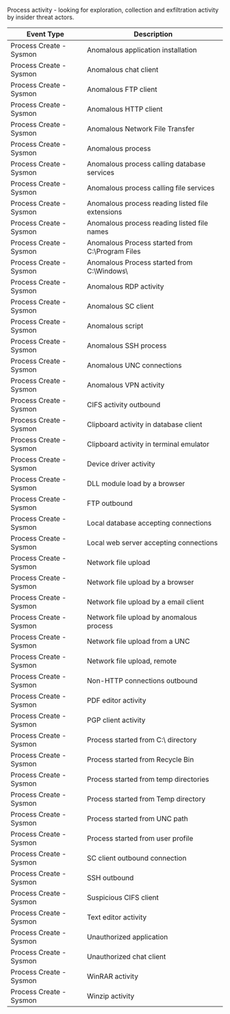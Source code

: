 Process activity - looking for exploration, collection and exfiltration activity by insider threat actors.

| Event Type              | Description                                      |
|-------------------------|--------------------------------------------------|
| Process Create - Sysmon | Anomalous application installation               |
| Process Create - Sysmon | Anomalous chat client                            |
| Process Create - Sysmon | Anomalous FTP client                             |
| Process Create - Sysmon | Anomalous HTTP client                            |
| Process Create - Sysmon | Anomalous Network File Transfer                  |
| Process Create - Sysmon | Anomalous process                                |
| Process Create - Sysmon | Anomalous process calling database services      |
| Process Create - Sysmon | Anomalous process calling file services          |
| Process Create - Sysmon | Anomalous process reading listed file extensions |
| Process Create - Sysmon | Anomalous process reading listed file names      |
| Process Create - Sysmon | Anomalous Process started from C:\Program Files  |
| Process Create - Sysmon | Anomalous Process started from C:\Windows\       |
| Process Create - Sysmon | Anomalous RDP activity                           |
| Process Create - Sysmon | Anomalous SC client                              |
| Process Create - Sysmon | Anomalous script                                 |
| Process Create - Sysmon | Anomalous SSH process                            |
| Process Create - Sysmon | Anomalous UNC connections                        |
| Process Create - Sysmon | Anomalous VPN activity                           |
| Process Create - Sysmon | CIFS activity outbound                           |
| Process Create - Sysmon | Clipboard activity in database client            |
| Process Create - Sysmon | Clipboard activity in terminal emulator          |
| Process Create - Sysmon | Device driver activity                           |
| Process Create - Sysmon | DLL module load by a browser                     |
| Process Create - Sysmon | FTP outbound                                     |
| Process Create - Sysmon | Local database accepting connections             |
| Process Create - Sysmon | Local web server accepting connections           |
| Process Create - Sysmon | Network file upload                              |
| Process Create - Sysmon | Network file upload by a browser                 |
| Process Create - Sysmon | Network file upload by a email client            |
| Process Create - Sysmon | Network file upload by anomalous process         |
| Process Create - Sysmon | Network file upload from a UNC                   |
| Process Create - Sysmon | Network file upload, remote                      |
| Process Create - Sysmon | Non-HTTP connections outbound                    |
| Process Create - Sysmon | PDF editor activity                              |
| Process Create - Sysmon | PGP client activity                              |
| Process Create - Sysmon | Process started from C:\ directory               |
| Process Create - Sysmon | Process started from Recycle Bin                 |
| Process Create - Sysmon | Process started from temp directories            |
| Process Create - Sysmon | Process started from Temp directory              |
| Process Create - Sysmon | Process started from UNC path                    |
| Process Create - Sysmon | Process started from user profile                |
| Process Create - Sysmon | SC client outbound connection                    |
| Process Create - Sysmon | SSH outbound                                     |
| Process Create - Sysmon | Suspicious CIFS client                           |
| Process Create - Sysmon | Text editor activity                             |
| Process Create - Sysmon | Unauthorized application                         |
| Process Create - Sysmon | Unauthorized chat client                         |
| Process Create - Sysmon | WinRAR activity                                  |
| Process Create - Sysmon | Winzip activity                                  |
